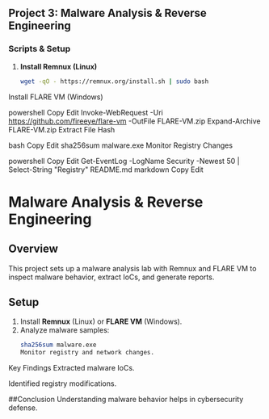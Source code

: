 

## **Project 3: Malware Analysis & Reverse Engineering**
### **Scripts & Setup**
1. **Install Remnux (Linux)**
   ```bash
   wget -qO - https://remnux.org/install.sh | sudo bash
Install FLARE VM (Windows)

powershell
Copy
Edit
Invoke-WebRequest -Uri https://github.com/fireeye/flare-vm -OutFile FLARE-VM.zip
Expand-Archive FLARE-VM.zip
Extract File Hash

bash
Copy
Edit
sha256sum malware.exe
Monitor Registry Changes

powershell
Copy
Edit
Get-EventLog -LogName Security -Newest 50 | Select-String "Registry"
README.md
markdown
Copy
Edit
# Malware Analysis & Reverse Engineering

## Overview
This project sets up a malware analysis lab with Remnux and FLARE VM to inspect malware behavior, extract IoCs, and generate reports.

## Setup
1. Install **Remnux** (Linux) or **FLARE VM** (Windows).
2. Analyze malware samples:
   ```bash
   sha256sum malware.exe
   Monitor registry and network changes.

Key Findings
Extracted malware IoCs.

Identified registry modifications.

##Conclusion
Understanding malware behavior helps in cybersecurity defense.

